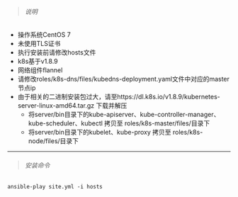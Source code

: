 > ###### 说明

* 操作系统CentOS 7
* 未使用TLS证书
* 执行安装前请修改hosts文件
* k8s基于v1.8.9
* 网络组件flannel
* 请修改roles/k8s-dns/files/kubedns-deployment.yaml文件中对应的master节点ip
* 由于相关的二进制安装包过大，请至https://dl.k8s.io/v1.8.9/kubernetes-server-linux-amd64.tar.gz 下载并解压
    * 将server/bin目录下的kube-apiserver、kube-controller-manager、kube-scheduler、kubectl 拷贝至 roles/k8s-master/files/目录下
    * 将server/bin目录下的kubelet、kube-proxy 拷贝至 roles/k8s-node/files/目录下

----

> ###### 安装命令

```
ansible-play site.yml -i hosts
```
